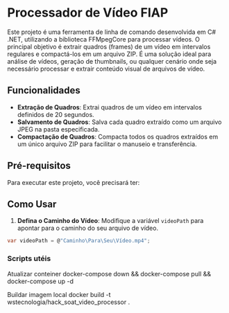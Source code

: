 # Processador de Vídeo FIAP

Este projeto é uma ferramenta de linha de comando desenvolvida em C# .NET, utilizando a biblioteca FFMpegCore para processar vídeos. O principal objetivo é extrair quadros (frames) de um vídeo em intervalos regulares e compactá-los em um arquivo ZIP. É uma solução ideal para análise de vídeos, geração de thumbnails, ou qualquer cenário onde seja necessário processar e extrair conteúdo visual de arquivos de vídeo.

## Funcionalidades

- **Extração de Quadros**: Extrai quadros de um vídeo em intervalos definidos de 20 segundos.
- **Salvamento de Quadros**: Salva cada quadro extraído como um arquivo JPEG na pasta especificada.
- **Compactação de Quadros**: Compacta todos os quadros extraídos em um único arquivo ZIP para facilitar o manuseio e transferência.

## Pré-requisitos

Para executar este projeto, você precisará ter:


## Como Usar

1. **Defina o Caminho do Vídeo**: Modifique a variável `videoPath` para apontar para o caminho do seu arquivo de vídeo.

```csharp
var videoPath = @"Caminho\Para\Seu\Vídeo.mp4";
```

### Scripts utéis 
Atualizar conteiner
  docker-compose down && docker-compose pull && docker-compose up -d

Buildar imagem local
  docker build -t wstecnologia/hack_soat_video_processor .